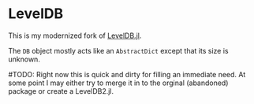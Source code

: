 # LevelDB
This is my modernized fork of [LevelDB.jl](https://github.com/jerryzhenleicai/LevelDB.jl).

The `DB` object mostly acts like an `AbstractDict` except that its size is unknown.

#TODO:
Right now this is quick and dirty for filling an immediate need.  At some point I may either try to
merge it in to the orginal (abandoned) package or create a LevelDB2.jl.
